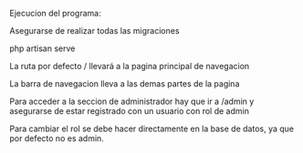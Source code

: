 Ejecucion del programa:

Asegurarse de realizar todas las migraciones

php artisan serve

La ruta por defecto / llevará a la pagina principal de navegacion

La barra de navegacion lleva a las demas partes de la pagina

Para acceder a la seccion de administrador hay que ir a /admin y
asegurarse de estar registrado con un usuario con rol de admin

Para cambiar el rol se debe hacer directamente en la base de datos, ya que por defecto no es admin.
